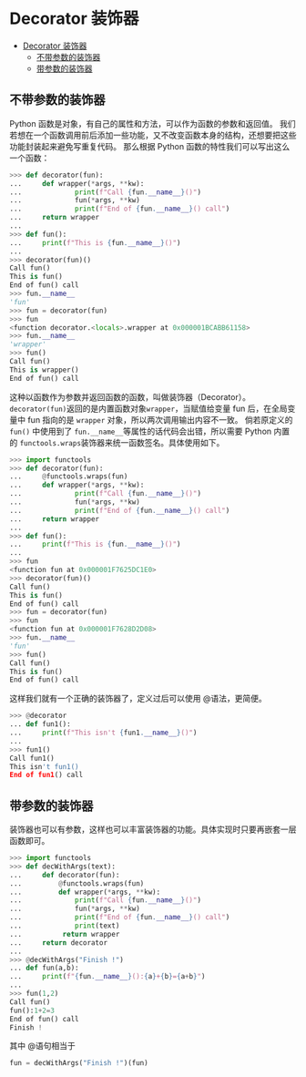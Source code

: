 # Decorator 装饰器

- [Decorator 装饰器](#decorator-装饰器)
  - [不带参数的装饰器](#不带参数的装饰器)
  - [带参数的装饰器](#带参数的装饰器)

## 不带参数的装饰器

Python 函数是对象，有自己的属性和方法，可以作为函数的参数和返回值。
我们若想在一个函数调用前后添加一些功能，又不改变函数本身的结构，还想要把这些功能封装起来避免写重复代码。
那么根据 Python 函数的特性我们可以写出这么一个函数：

```python
>>> def decorator(fun):
...     def wrapper(*args, **kw):
...             print(f"Call {fun.__name__}()")
...             fun(*args, **kw)
...             print(f"End of {fun.__name__}() call")
...     return wrapper
...
>>> def fun():
...     print(f"This is {fun.__name__}()")
...
>>> decorator(fun)()
Call fun()
This is fun()
End of fun() call
>>> fun.__name__
'fun'
>>> fun = decorator(fun)
>>> fun
<function decorator.<locals>.wrapper at 0x000001BCABB61158>
>>> fun.__name__
'wrapper'
>>> fun()
Call fun()
This is wrapper()
End of fun() call
```

这种以函数作为参数并返回函数的函数，叫做装饰器（Decorator）。
`decorator(fun)`返回的是内置函数对象`wrapper`，当赋值给变量 fun 后，在全局变量中 fun 指向的是 `wrapper` 对象，所以两次调用输出内容不一致。
倘若原定义的 `fun()` 中使用到了 `fun.__name__`等属性的话代码会出错，所以需要 Python 内置的 `functools.wraps`装饰器来统一函数签名。具体使用如下。

```python
>>> import functools
>>> def decorator(fun):
...     @functools.wraps(fun)
...     def wrapper(*args, **kw):
...             print(f"Call {fun.__name__}()")
...             fun(*args, **kw)
...             print(f"End of {fun.__name__}() call")
...     return wrapper
...
>>> def fun():
...     print(f"This is {fun.__name__}()")
...
>>> fun
<function fun at 0x000001F7625DC1E0>
>>> decorator(fun)()
Call fun()
This is fun()
End of fun() call
>>> fun = decorator(fun)
>>> fun
<function fun at 0x000001F7628D2D08>
>>> fun.__name__
'fun'
>>> fun()
Call fun()
This is fun()
End of fun() call
```

这样我们就有一个正确的装饰器了，定义过后可以使用 @语法，更简便。

```python
>>> @decorator
... def fun1():
...     print(f"This isn't {fun1.__name__}()")
...
>>> fun1()
Call fun1()
This isn't fun1()
End of fun1() call
```

## 带参数的装饰器

装饰器也可以有参数，这样也可以丰富装饰器的功能。具体实现时只要再嵌套一层函数即可。

```python
>>> import functools
>>> def decWithArgs(text):
...     def decorator(fun):
...         @functools.wraps(fun)
...         def wrapper(*args, **kw):
...             print(f"Call {fun.__name__}()")
...             fun(*args, **kw)
...             print(f"End of {fun.__name__}() call")
...             print(text)
...          return wrapper
...     return decorator
...
>>> @decWithArgs("Finish !")
... def fun(a,b):
...     print(f"{fun.__name__}():{a}+{b}={a+b}")
...
>>> fun(1,2)
Call fun()
fun():1+2=3
End of fun() call
Finish !
```

其中 @语句相当于

```python
fun = decWithArgs("Finish !")(fun)
```
